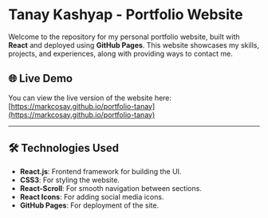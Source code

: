 # Tanay Kashyap - Portfolio Website

Welcome to the repository for my personal portfolio website, built with **React** and deployed using **GitHub Pages**. This website showcases my skills, projects, and experiences, along with providing ways to contact me.

## 🌐 Live Demo

You can view the live version of the website here:
[https://markcosay.github.io/portfolio-tanay](https://markcosay.github.io/portfolio-tanay)

---

## 🛠️ Technologies Used

- **React.js**: Frontend framework for building the UI.
- **CSS3**: For styling the website.
- **React-Scroll**: For smooth navigation between sections.
- **React Icons**: For adding social media icons.
- **GitHub Pages**: For deployment of the site.
